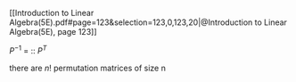 [[Introduction to Linear Algebra(5E).pdf#page=123&selection=123,0,123,20|@Introduction to Linear Algebra(5E), page 123]]

$P^{-1}$ = :: $P^T$
<!--SR:!2024-10-01,8,250-->

there are $n!$ permutation matrices of size n